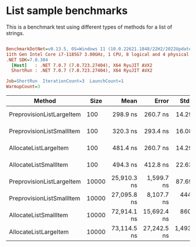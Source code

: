 # List sample benchmarks

This is a benchmark test using different types of methods for a list of strings.

``` ini

BenchmarkDotNet=v0.13.5, OS=Windows 11 (10.0.22621.1848/22H2/2022Update/SunValley2)
11th Gen Intel Core i7-1185G7 3.00GHz, 1 CPU, 8 logical and 4 physical cores
.NET SDK=7.0.304
  [Host]   : .NET 7.0.7 (7.0.723.27404), X64 RyuJIT AVX2
  ShortRun : .NET 7.0.7 (7.0.723.27404), X64 RyuJIT AVX2

Job=ShortRun  IterationCount=3  LaunchCount=1  
WarmupCount=3  

```
|                    Method |  Size |        Mean |       Error |      StdDev |    StdErr |         Min |         Max |        Op/s |    Gen0 |    Gen1 |    Gen2 | Allocated |
|-------------------------- |------ |------------:|------------:|------------:|----------:|------------:|------------:|------------:|--------:|--------:|--------:|----------:|
| PreprovisionListLargeItem |   100 |    298.9 ns |    260.7 ns |    14.29 ns |   8.25 ns |    290.6 ns |    315.4 ns | 3,345,262.4 |  0.1364 |       - |       - |     856 B |
| PreprovisionListSmallItem |   100 |    320.3 ns |    293.4 ns |    16.08 ns |   9.28 ns |    303.4 ns |    335.4 ns | 3,122,303.6 |  0.1364 |       - |       - |     856 B |
|     AllocateListLargeItem |   100 |    481.4 ns |    260.7 ns |    14.29 ns |   8.25 ns |    468.9 ns |    497.0 ns | 2,077,258.6 |  0.3490 |  0.0010 |       - |    2192 B |
|     AllocateListSmallItem |   100 |    494.3 ns |    412.8 ns |    22.63 ns |  13.06 ns |    480.6 ns |    520.4 ns | 2,023,086.1 |  0.3490 |  0.0010 |       - |    2192 B |
| PreprovisionListLargeItem | 10000 | 25,910.3 ns |  1,599.7 ns |    87.69 ns |  50.63 ns | 25,814.0 ns | 25,985.6 ns |    38,594.7 | 12.6343 |  2.1057 |       - |   80056 B |
| PreprovisionListSmallItem | 10000 | 27,095.8 ns |  8,107.7 ns |   444.41 ns | 256.58 ns | 26,595.2 ns | 27,443.8 ns |    36,906.1 | 12.6343 |  2.1057 |       - |   80056 B |
|     AllocateListSmallItem | 10000 | 72,914.1 ns | 15,692.4 ns |   860.15 ns | 496.61 ns | 71,924.8 ns | 73,485.5 ns |    13,714.8 | 41.6260 | 41.6260 | 41.6260 |  262470 B |
|     AllocateListLargeItem | 10000 | 73,114.5 ns | 27,242.5 ns | 1,493.25 ns | 862.13 ns | 71,553.9 ns | 74,529.8 ns |    13,677.2 | 41.6260 | 41.6260 | 41.6260 |  262470 B |

